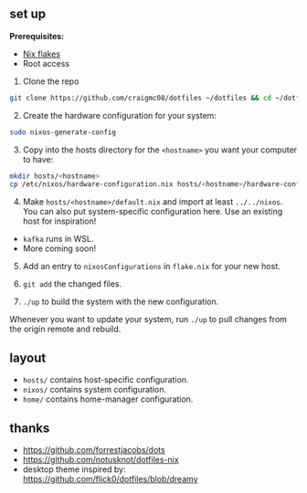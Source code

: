 ## set up

__Prerequisites:__

- [Nix flakes](https://nixos.wiki/wiki/flakes)
- Root access

1. Clone the repo

```sh
git clone https://github.com/craigmc08/dotfiles ~/dotfiles && cd ~/dotfiles
```

2. Create the hardware configuration for your system:

```sh
sudo nixos-generate-config
```

3. Copy into the hosts directory for the `<hostname>` you want your computer to have:

```sh
mkdir hosts/<hostname>
cp /etc/nixos/hardware-configuration.nix hosts/<hostname>/hardware-configuration.nix
```

4. Make `hosts/<hostname>/default.nix` and import at least `../../nixos`. You can
  also put system-specific configuration here. Use an existing host for inspiration!

  - `kafka` runs in WSL.
  - More coming soon!

5. Add an entry to `nixosConfigurations` in `flake.nix` for your new host.

6. `git add` the changed files.

7. `./up` to build the system with the new configuration.

Whenever you want to update your system, run `./up` to pull changes from the
origin remote and rebuild.

## layout

- `hosts/` contains host-specific configuration.
- `nixos/` contains system configuration.
- `home/` contains home-manager configuration.

## thanks

- https://github.com/forrestjacobs/dots
- https://github.com/notusknot/dotfiles-nix
- desktop theme inspired by: https://github.com/flick0/dotfiles/blob/dreamy

